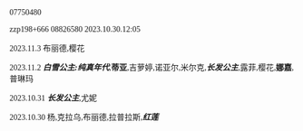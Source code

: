 <font face="FiraCode">
  
  07750480
  
  zzp198+666 08826580 2023.10.30.12:05

  2023.11.3 布丽德,樱花
  
  2023.11.2 ***白雪公主:纯真年代***,**蒂亚**,吉萝婷,诺亚尔,米尔克,***长发公主***,露菲,樱花,**娜嘉**,普琳玛
  
  2023.10.31 ***长发公主***,尤妮
  
  2023.10.30 杨,克拉乌,布丽德,拉普拉斯,***红莲***
  
</font>
